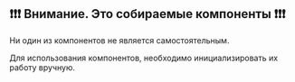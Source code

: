 ## ❗❗❗ Внимание. Это собираемые компоненты ❗❗❗
Ни один из компонентов не является самостоятельным.

Для использования компонентов, необходимо инициализировать их работу вручную.
